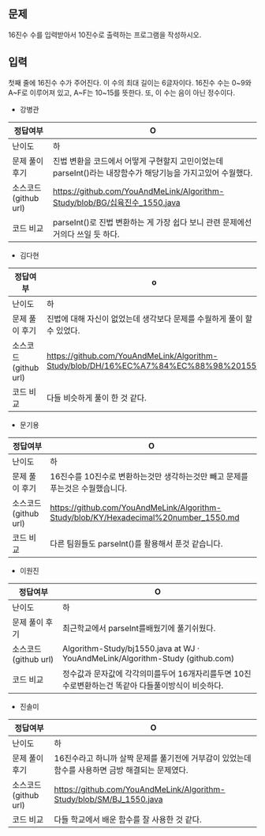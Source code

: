 ## 문제

16진수 수를 입력받아서 10진수로 출력하는 프로그램을 작성하시오.

## 입력

첫째 줄에 16진수 수가 주어진다. 이 수의 최대 길이는 6글자이다. 16진수 수는 0~9와 A~F로 이루어져 있고, A~F는 10~15를 뜻한다. 또, 이 수는 음이 아닌 정수이다.

- 강병관

| 정답여부 | O |
| --- | --- |
| 난이도 | 하 |
| 문제 풀이 후기 | 진법 변환을 코드에서 어떻게 구현할지 고민이었는데 parseInt()라는 내장함수가 해당기능을 가지고있어 수월했다. |
| 소스코드(github url) | https://github.com/YouAndMeLink/Algorithm-Study/blob/BG/십육진수_1550.java |
| 코드 비교 | parseInt()로 진법 변환하는 게 가장 쉽다 보니 관련 문제에선 거의다 쓰일 듯 하다. |
- 김다현

| 정답여부 | o |
| --- | --- |
| 난이도 | 하 |
| 문제 풀이 후기 | 진법에 대해 자신이 없었는데 생각보다 문제를 수월하게 풀이 할 수 있었다. |
| 소스코드(github url) | https://github.com/YouAndMeLink/Algorithm-Study/blob/DH/16%EC%A7%84%EC%88%98%201550 |
| 코드 비교 | 다들 비슷하게 풀이 한 것 같다. |
- 문기용

| 정답여부 | O |
| --- | --- |
| 난이도 | 하 |
| 문제 풀이 후기 | 16진수를 10진수로 변환하는것만 생각하는것만 빼고 문제를 푸는것은 수월했습니다. |
| 소스코드(github url) | https://github.com/YouAndMeLink/Algorithm-Study/blob/KY/Hexadecimal%20number_1550.md |
| 코드 비교 | 다른 팀원들도 parseInt()를 활용해서 푼것 같습니다. |
- 이원진

| 정답여부 | O |
| --- | --- |
| 난이도 | 하 |
| 문제 풀이 후기 | 최근학교에서 parseInt를배웠기에 풀기쉬웠다. |
| 소스코드(github url) | Algorithm-Study/bj1550.java at WJ · YouAndMeLink/Algorithm-Study (github.com) |
| 코드 비교 | 정수값과 문자값에 각각의미를두어 16개자리를두면 10진수로변환하는건 똑같아 다들풀이방식이 비슷하다. |
- 진솔미

| 정답여부 | O |
| --- | --- |
| 난이도 | 하 |
| 문제 풀이 후기 | 16진수라고 하니까 살짝 문제를 풀기전에 거부감이 있었는데 함수를 사용하면 금방 해결되는 문제였다. |
| 소스코드(github url) | https://github.com/YouAndMeLink/Algorithm-Study/blob/SM/BJ_1550.java |
| 코드 비교 | 다들 학교에서 배운 함수를 잘 사용한 것 같다. |
